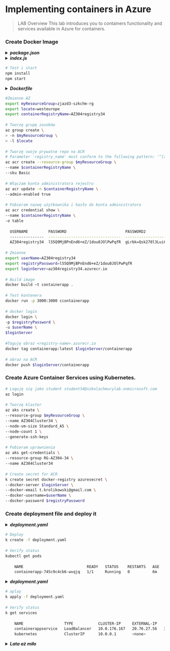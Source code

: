 # Implementing containers in Azure
> LAB Overview
> This lab introduces you to containers functionality and services available in Azure for containers.

### Create Docker Image

<details>
  <summary><b><i>package.json</i></b></summary>

```json

{
    "name": "containerapp",
    "version": "1.0.0",
    "description": "ContainerApp demo",
    "main": "index.js",
    "scripts": {
        "start": "node index.js",
        "test": "echo \"Error: no test specified\"&& exit 1"
    },
    "author": "Chmurowisko",
    "license": "ISC",
    "dependencies": {
        "express": "^4.16.3"
    }
}

```

</details>

<details>
  <summary><b><i>index.js</i></b></summary>

```js
const express = require('express');
const app = express();
app.get('/', (req, res) => res.send('Hello World!'));
app.listen(3000, () => console.log('Example app listening on port 3000!'));
```

</details>

```bash
# Test i start
npm install
npm start
```

<details>
  <summary><b><i>Dockerfile</i></b></summary>

```bash
FROM node:carbon
WORKDIR /usr/src/app
COPY package*.json ./
COPY index.js ./
RUN npm install
EXPOSE 3000
ENTRYPOINT [ "npm","start" ]
```
</details>

```bash
#Zmienne AZ
export myResourceGroup=zjazd3-szkchm-rg
export locate=westeurope
export containerRegistryName=AZ304registry34

# Tworzę grupę zasobów
az group create \
> -n $myResourceGroup \
> -l $locate 

# Tworzę swoje prywatne repo na ACR
# Parameter 'registry_name' must conform to the following pattern: '^[a-zA-Z0-9]*$'.
az acr create --resource-group $myResourceGroup \
--name $containerRegistryName \
--sku Basic

# Włączam konto administratora rejestru
az acr update -n $containerRegistryName \
--admin-enabled true

# Pobieram nazwę użytkownika i hasło do konta administratora
az acr credential show \
--name $containerRegistryName \
-o table

  USERNAME         PASSWORD                          PASSWORD2
  ---------------  --------------------------------  --------------------------------
  AZ304registry34  l55Q9MjBPnEnd6+eZ/1dou0JOlPwPqfR  gLrbk=Qsk270l3Lui6iI8X3ud4yJZ+no

# Zmienne
export userName=AZ304registry34
export registryPassword=l55Q9MjBPnEnd6+eZ/1dou0JOlPwPqfR
export loginServer=az304registry34.azurecr.io

# Build image
docker build –t containerapp .

# Test kontenera
docker run -p 3000:3000 ccontainerapp

# docker login
docker login \
-p $registryPassword \
-u $userName \
$loginServer

#Taguję obraz <registry-name>.azurecr.io
docker tag containerapp:latest $loginServer/containerapp

# obraz na ACR
docker push $loginServer/containerapp 
```

### Create Azure Container Services using Kubernetes.

```bash
# Loguję się jako student student34@szkolachmurylab.onmicrosoft.com
az login

# Tworzę klaster
az aks create \
--resource-group $myResourceGroup \
--name AZ304Cluster34 \
--node-vm-size Standard_A5 \
--node-count 1 \
--generate-ssh-keys

# Pobieram uprawnienia
az aks get-credentials \
--resource-group RG-AZ304-34 \
--name AZ304Cluster34

# Create secret for ACR
k create secret docker-registry azuresecret \
--docker-server $loginServer \
--docker-email t.krolikowski@gmail.com \
--docker-username=$userName \
--docker-password $registryPassword
```

### Create deployment file and deploy it
<details>
  <summary><b><i>deployment.yaml</i></b></summary>

```yaml
apiVersion: apps/v1
kind: Deployment
metadata:
  name: containerapp
  labels:
    app: containerapp
spec:
  replicas: 1
  selector:
    matchLabels:
      app: containerapp
  template:
    metadata:
      labels:
        app: containerapp
    spec:
      containers:
        - name: containerapp
          image: az304registry34krolik.azurecr.io/containerapp
          ports:
            - containerPort: 3000
      imagePullSecrets:
        - name: azuresecret
```

</details>

```bash
# Deploy
k create -f deployment.yaml

# Verify status
kubectl get pods

    NAME                            READY   STATUS    RESTARTS   AGE
    containerapp-745c9c4cb6-wvqjq   1/1     Running   0          6m
```

<details>
  <summary><b><i>deployment.yaml</i></b></summary>

```yaml
apiVersion: apps/v1
kind: Deployment
metadata:
  name: containerapp
  labels:
    app: containerapp
spec:
  replicas: 1
  selector:
    matchLabels:
      app: containerapp
  template:
    metadata:
      labels:
        app: containerapp
    spec:
      containers:
        - name: containerapp
          image: az304registrykrolik.azurecr.io/containerapp
          ports:
            - containerPort: 3000
      imagePullSecrets:
        - name: azuresecret
---
apiVersion: v1
kind: Service
metadata:
  name: containerappservice
spec:
  type: LoadBalancer
  ports:
    - port: 3000
  selector:
    app: containerapp
```
</details>

```bash
# aplay
k apply -f deployment.yaml

# Verify status
k get services
    
    NAME                  TYPE           CLUSTER-IP     EXTERNAL-IP    PORT(S)          AGE
    containerappservice   LoadBalancer   10.0.176.167   20.76.27.56   3000:30315/TCP   29s 
    kubernetes            ClusterIP      10.0.0.1       <none>         443/TCP          119m
```
<details>
  <summary><b><i>Lata aż miło</i></b></summary>

![Dziala](./dziala.png "Dziala")